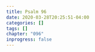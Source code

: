 ```yaml
---
title: Psalm 96
date: 2020-03-28T20:25:51-04:00
categories: []
tags: []
chapter: "096"
inprogress: false
---
```


